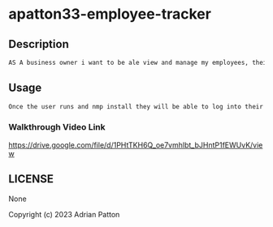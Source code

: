 # apatton33-employee-tracker

## Description

```md
AS A business owner i want to be ale view and manage my employees, their departments and their roles. The employee-tracker allows the user to add employees, view employees, add a role to an employee, and delete an employee from the database. It accomplishes this through the use of inquirer and mysql2.
```

## Usage

```md
Once the user runs and nmp install they will be able to log into their mysql through typing into an integrated terminal mysql -u root -p and applying their password. They then can source the schema.sql and seeds.sql files. Once they exit my sql they will then be able to run the server. A prompt of the options listed in the description will show and through navigation and following the prompts, the user will be able to accomplish the proper database changes.
```

### Walkthrough Video Link
https://drive.google.com/file/d/1PHtTKH6Q_oe7vmhlbt_bJHntP1fEWUvK/view



## LICENSE

None

Copyright (c) 2023 Adrian Patton

